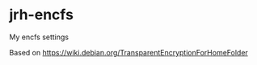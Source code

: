 jrh-encfs
=========

My encfs settings

Based on https://wiki.debian.org/TransparentEncryptionForHomeFolder
